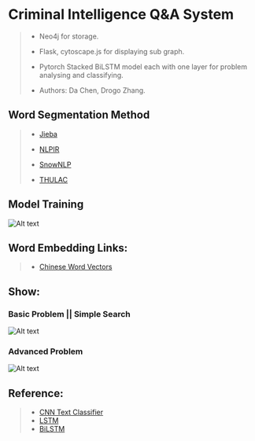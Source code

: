 # Criminal Intelligence Q&A System
> - Neo4j for storage.
> 
> - Flask, cytoscape.js for displaying sub graph.
> 
> - Pytorch Stacked BiLSTM model each with one layer for problem analysing and classifying.
> 
> - Authors: Da Chen, Drogo Zhang.



## Word Segmentation Method

> - [Jieba](https://github.com/fxsjy/jieba)
> 
> - [NLPIR](https://github.com/NLPIR-team/NLPIR)
>
> - [SnowNLP](https://github.com/isnowfy/snownlp)
>
> - [THULAC](https://github.com/thunlp/THULAC-Python)

## Model Training
![Alt text](https://github.com/zk31601102/Criminal-Intelligence-QA-System/raw/master/imgs/Model%20Training.jpg)

## Word Embedding Links:
> - [Chinese Word Vectors](https://github.com/Embedding/Chinese-Word-Vectors)



## Show:
### Basic Problem || Simple Search
 ![Alt text](https://github.com/zk31601102/Criminal-Intelligence-QA-System/raw/master/imgs/basic_problem_display.png)
### Advanced Problem
 ![Alt text](https://github.com/zk31601102/Criminal-Intelligence-QA-System/raw/master/imgs/advanced_problem_display.png)

## Reference:
> - [CNN Text Classifier](https://www.aclweb.org/anthology/D14-1181)
> - [LSTM](https://www.bioinf.jku.at/publications/older/2604.pdf)
> - [BiLSTM](https://pdfs.semanticscholar.org/4b80/89bc9b49f84de43acc2eb8900035f7d492b2.pdf)
